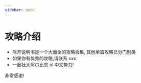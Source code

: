 ```yaml
---
sidebar: auto
---
```


# 攻略介绍

- 除开说明书是一个大而全的攻略合集, 其他单篇攻略已分门别类
- 如果你有优秀的攻略,请联系 xxx
- 一起壮大阿尔比恩 ol 中文势力!

非常感谢!
